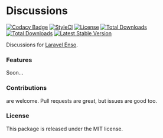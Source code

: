 # Discussions

[![Codacy Badge](https://api.codacy.com/project/badge/Grade/a6aa6c234c4945379d7c6c143733aa43)](https://www.codacy.com/app/laravel-enso/Discussions?utm_source=github.com&amp;utm_medium=referral&amp;utm_content=laravel-enso/Discussions&amp;utm_campaign=Badge_Grade)
[![StyleCI](https://github.styleci.io/repos/148976842/shield?branch=master)](https://github.styleci.io/repos/148976842)
[![License](https://poser.pugx.org/laravel-enso/discussions/license)](https://packagist.org/packages/laravel-enso/discussions)
[![Total Downloads](https://poser.pugx.org/laravel-enso/discussions/downloads)](https://packagist.org/packages/laravel-enso/discussions)
[![Total Downloads](https://poser.pugx.org/laravel-enso/discussions/downloads)](https://packagist.org/packages/laravel-enso/discussions)
[![Latest Stable Version](https://poser.pugx.org/laravel-enso/discussions/version)](https://packagist.org/packages/laravel-enso/discussions)

Discussions for [Laravel Enso](https://github.com/laravel-enso/Enso).

### Features

Soon...

### Contributions

are welcome. Pull requests are great, but issues are good too.

### License

This package is released under the MIT license.